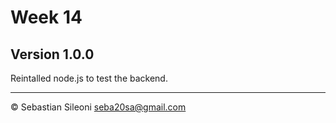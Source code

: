 # Week 14
**Version 1.0.0**
--
Reintalled node.js to test the backend. 

---

© Sebastian Sileoni seba20sa@gmail.com